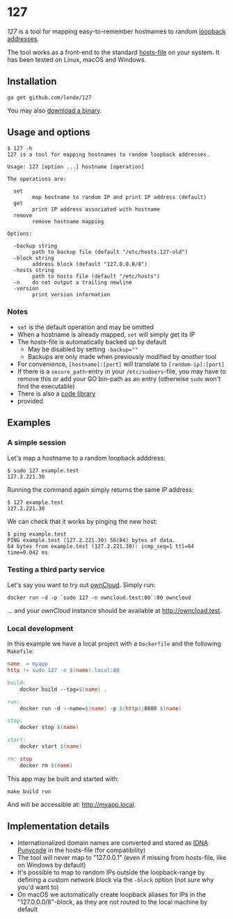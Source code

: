 # 127

*127* is a tool for mapping easy-to-remember hostnames to random [loopback
addresses](https://en.wikipedia.org/wiki/Localhost#Name_resolution).

The tool works as a front-end to the standard
[hosts-file](https://en.wikipedia.org/wiki/Hosts_(file)) on your system. It has
been tested on Linux, macOS and Windows.

## Installation

```
go get github.com/lende/127
```

You may also [download a binary](https://github.com/lende/127/releases).

## Usage and options

```console
$ 127 -h
127 is a tool for mapping hostnames to random loopback addresses.

Usage: 127 [option ...] hostname [operation]

The operations are:

  set
        map hostname to random IP and print IP address (default)
  get
        print IP address associated with hostname
  remove
        remove hostname mapping

Options:

  -backup string
        path to backup file (default "/etc/hosts.127-old")
  -block string
        address block (default "127.0.0.0/8")
  -hosts string
        path to hosts file (default "/etc/hosts")
  -n    do not output a trailing newline
  -version
        print version information
```

### Notes

* `set` is the default operation and may be omitted
* When a hostname is already mapped, `set` will simply get its IP
* The hosts-file is automatically backed up by default
    * May be disabled by setting `-backup=""`
    * Backups are only made when previously modified by *another* tool
* For convenience, `[hostname]:[port]` will translate to `[random-ip]:[port]`
* If there is a `secure_path`-entry in your `/etc/sudoers`-file, you may have to
  remove this or add your GO bin-path as an entry (otherwise `sudo` won't find
  the executable)
* There is also a [code library](https://godoc.org/github.com/lende/127/lib)
* provided

## Examples

### A simple session

Let's map a hostname to a random loopback adddress:

```console
$ sudo 127 example.test
127.2.221.30
```

Running the command again simply returns the same IP address:

```console
$ 127 example.test
127.2.221.30
```

We can check that it works by pinging the new host:

```console
$ ping example.test
PING example.test (127.2.221.30) 56(84) bytes of data.
64 bytes from example.test (127.2.221.30): icmp_seq=1 ttl=64 time=0.042 ms
```

### Testing a third party service

Let's say you want to try out [ownCloud](https://owncloud.org/). Simply run:

```
docker run -d -p `sudo 127 -n owncloud.test:80`:80 owncloud
```

... and your *ownCloud* instance should be available at http://owncload.test.

### Local development

In this example we have a local project with a `Dockerfile` and the following
`Makefile`:

```makefile
name  = myapp
http != sudo 127 -n $(name).local:80

build:
    docker build --tag=$(name) .

run:
    docker run -d --name=$(name) -p $(http):8080 $(name)

stop:
    docker stop $(name)

start:
    docker start $(name)

rm: stop
    docker rm $(name)
```

This app may be built and started with:

```
make build run
```

And will be accessible at: http://myapp.local.


## Implementation details

* Internationalized domain names are converted and stored as [IDNA
  Punycode](https://en.wikipedia.org/wiki/Punycode) in the hosts-file (for
  compatibility)
* The tool will never map to "127.0.0.1" (even if missing from hosts-file, like
  on Windows by default)
* It's possible to map to random IPs outside the loopback-range by defining a
  custom network block via the `-block` option (not sure why you'd want to)
* On macOS we automatically create loopback aliases for IPs in the
  "127.0.0.0/8"-block, as they are not routed to the local machine by default
